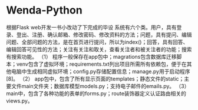 # Wenda-Python
根据Flask web开发一书小改动了下完成的毕设
系统有六个类。用户，具有登录、登出、注册、确认邮箱、修改密码、修改资料的方法；问题，具有提问、编辑问题、全部问题的方法，是在首页进行提问，所以为index()；回答，具有回答、编辑回答可见性的方法；关注有关注和取关，查看关注者和被关注者的功能；搜索有搜索功能。
（1）	程序一般保存在app包中；magrations包含数据库迁移脚本；venv包含了虚拟环境；requirements.txt列出项目所需所有依赖包，便于在其他电脑中生成相同虚拟环境；config.py存储配置信息；manage.py用于启动程序[8]。
（2）	app包中，包含了所有显示页面的templates；静态文件的static；主要文件main文件夹；数据库模型models.py；支持电子邮件的emails.py。
（3）	 main中，包含了各种功能的表单的forms.py；route装饰器定义认证路由相关的views.py。
